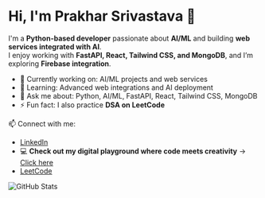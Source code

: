 # Hi, I'm Prakhar Srivastava 👋

I'm a **Python-based developer** passionate about **AI/ML** and building **web services integrated with AI**.  
I enjoy working with **FastAPI, React, Tailwind CSS, and MongoDB**, and I’m exploring **Firebase integration**.

- 🔭 Currently working on: AI/ML projects and web services  
- 🌱 Learning: Advanced web integrations and AI deployment  
- 💬 Ask me about: Python, AI/ML, FastAPI, React, Tailwind CSS, MongoDB  
- ⚡ Fun fact: I also practice **DSA on LeetCode**  

📫 Connect with me:  
- [LinkedIn](https://www.linkedin.com/in/your-linkedin-profile)  
- 💻 **Check out my digital playground where code meets creativity** → [Click here](https://your-portfolio-link.com)  
- [LeetCode](https://leetcode.com/your-username)

![GitHub Stats](https://github-readme-stats.vercel.app/api?username=TechNinja-dev&show_icons=true&theme=radical)
